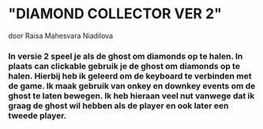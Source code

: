 <h1>"DIAMOND COLLECTOR VER 2"</h1>
<p>door Raisa Mahesvara Niadilova</p>
<h3> In versie 2 speel je als de ghost om diamonds op te halen. In plaats can clickable gebruik je de ghost om diamonds op te halen. Hierbij heb ik geleerd om de keyboard te verbinden met de game. Ik maak gebruik van onkey en downkey events om de ghost te laten bewegen. Ik heb hieraan veel nut vanwege dat ik graag de ghost wil hebben als de player en ook later een tweede player. </h3>